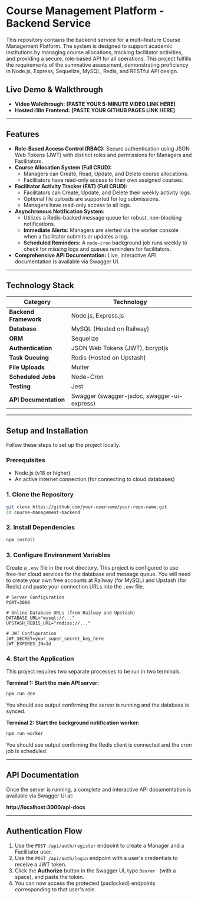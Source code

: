 # Course Management Platform - Backend Service

This repository contains the backend service for a multi-feature Course Management Platform. The system is designed to support academic institutions by managing course allocations, tracking facilitator activities, and providing a secure, role-based API for all operations. This project fulfills the requirements of the summative assessment, demonstrating proficiency in Node.js, Express, Sequelize, MySQL, Redis, and RESTful API design.

## Live Demo & Walkthrough

- **Video Walkthrough:** **[PASTE YOUR 5-MINUTE VIDEO LINK HERE]**
- **Hosted i18n Frontend:** **[PASTE YOUR GITHUB PAGES LINK HERE]**

---

## Features

- **Role-Based Access Control (RBAC):** Secure authentication using JSON Web Tokens (JWT) with distinct roles and permissions for Managers and Facilitators.
- **Course Allocation System (Full CRUD):**
  - Managers can Create, Read, Update, and Delete course allocations.
  - Facilitators have read-only access to their _own_ assigned courses.
- **Facilitator Activity Tracker (FAT) (Full CRUD):**
  - Facilitators can Create, Update, and Delete their weekly activity logs.
  - Optional file uploads are supported for log submissions.
  - Managers have read-only access to all logs.
- **Asynchronous Notification System:**
  - Utilizes a Redis-backed message queue for robust, non-blocking notifications.
  - **Immediate Alerts:** Managers are alerted via the worker console when a facilitator submits or updates a log.
  - **Scheduled Reminders:** A `node-cron` background job runs weekly to check for missing logs and queues reminders for facilitators.
- **Comprehensive API Documentation:** Live, interactive API documentation is available via Swagger UI.

---

## Technology Stack

| Category              | Technology                                  |
| --------------------- | ------------------------------------------- |
| **Backend Framework** | Node.js, Express.js                         |
| **Database**          | MySQL (Hosted on Railway)                   |
| **ORM**               | Sequelize                                   |
| **Authentication**    | JSON Web Tokens (JWT), bcryptjs             |
| **Task Queuing**      | Redis (Hosted on Upstash)                   |
| **File Uploads**      | Multer                                      |
| **Scheduled Jobs**    | Node-Cron                                   |
| **Testing**           | Jest                                        |
| **API Documentation** | Swagger (swagger-jsdoc, swagger-ui-express) |

---

## Setup and Installation

Follow these steps to set up the project locally.

### Prerequisites

- Node.js (v18 or higher)
- An active internet connection (for connecting to cloud databases)

### 1. Clone the Repository

```bash
git clone https://github.com/your-username/your-repo-name.git
cd course-management-backend
```

### 2. Install Dependencies

```bash
npm install
```

### 3. Configure Environment Variables

Create a `.env` file in the root directory. This project is configured to use free-tier cloud services for the database and message queue. You will need to create your own free accounts at Railway (for MySQL) and Upstash (for Redis) and paste your connection URLs into the `.env` file.

```env
# Server Configuration
PORT=3000

# Online Database URLs (from Railway and Upstash)
DATABASE_URL="mysql://..."
UPSTASH_REDIS_URL="rediss://..."

# JWT Configuration
JWT_SECRET=your_super_secret_key_here
JWT_EXPIRES_IN=1d
```

### 4. Start the Application

This project requires two separate processes to be run in two terminals.

**Terminal 1: Start the main API server:**

```bash
npm run dev
```

You should see output confirming the server is running and the database is synced.

**Terminal 2: Start the background notification worker:**

```bash
npm run worker
```

You should see output confirming the Redis client is connected and the cron job is scheduled.

---

## API Documentation

Once the server is running, a complete and interactive API documentation is available via Swagger UI at:

**http://localhost:3000/api-docs**

---

## Authentication Flow

1. Use the `POST /api/auth/register` endpoint to create a Manager and a Facilitator user.
2. Use the `POST /api/auth/login` endpoint with a user's credentials to receive a JWT token.
3. Click the **Authorize** button in the Swagger UI, type `Bearer ` (with a space), and paste the token.
4. You can now access the protected (padlocked) endpoints corresponding to that user's role.
